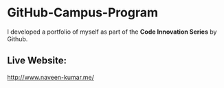 # GitHub-Campus-Program
I developed a portfolio of myself as part of the **Code Innovation Series** by Github.

## Live Website: 
http://www.naveen-kumar.me/
